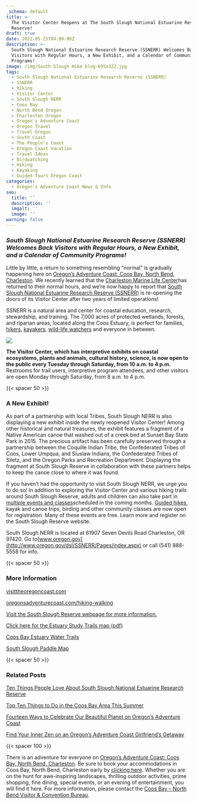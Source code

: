 ```yaml
---
_schema: default
title: >-
  The Visitor Center Reopens at The South Slough National Estuarine Research
  Reserve! 
draft: true
date: 2022-05-25T04:00:00Z
description: >-
  South Slough National Estuarine Research Reserve (SSNERR) Welcomes Back
  Visitors with Regular Hours, a New Exhibit, and a Calendar of Community
  Programs!
image: /img/South Slough Hike blog-695x322.jpg
tags:
  - South Slough National Estuarine Research Reserve (SSNERR)
  - SSNERR
  - hiking
  - Visitor Center
  - South Slough NERR
  - Coos Bay
  - North Bend Oregon
  - Charleston Oregon
  - Oregon's Adventure Coast
  - Oregon Travel
  - Travel Oregon
  - South Coast
  - The People's Coast
  - Oregon Coast Vacation
  - Travel Ideas
  - Birdwatching
  - Hiking
  - Kayaking
  - Guided Tours Oregon Coast
categories:
  - Oregon's Adventure Coast News & Info
seo:
  title: ''
  description: ''
  imgalt: ''
  image: ''
warning: false
---
```

### *South Slough National Estuarine Research Reserve (SSNERR) Welcomes Back Visitors with Regular Hours, a New Exhibit, and a Calendar of Community Programs!*

Little by little, a return to something resembling “normal” is gradually happening here on [Oregon’s Adventure Coast: Coos Bay, North Bend, Charleston](https://www.oregonsadventurecoast.com/our-area/). We recently learned that the [Charleston Marine Life Center](https://cmlc.uoregon.edu/)has returned to their normal hours, and we’re now happy to report that [South Slough National Estuarine Research Reserve (SSNERR)](https://www.oregon.gov/DSL/SS/Pages/About.aspx) is re-opening the doors of its Visitor Center after two years of limited operations!

SSNERR is a natural area and center for coastal education, research, stewardship, and training. The 7,000 acres of protected wetlands, forests, and riparian areas, located along the Coos Estuary, is perfect for families, [hikers](https://www.oregon.gov/dsl/SS/Documents/south_slough_brochure_0415.pdf), [kayakers](https://www.oregon.gov/dsl/SS/Documents/Paddling%20South%20Slough.pdf), [wild-life watchers](https://www.oregonsadventurecoast.com/blog/flock-to-oregon-s-adventure-coast-for-premier-bird-watching/) and everyone in between.

![](/img/south-slough-nerr-blog-695x322-jpg.png)

**The Visitor Center, which has interpretive exhibits on coastal ecosystems, plants and animals, cultural history, science, is now open to the public every Tuesday through Saturday, from 10 a.m. to 4 p.m.** Restrooms for trail users, interpretive program attendees, and other visitors are open Monday through Saturday, from 8 a.m. to 4 p.m.

{{< spacer 50 >}}

### **A New Exhibit!**

As part of a partnership with local Tribes, South Slough NERR is also displaying a new exhibit inside the newly reopened Visitor Center! Among other historical and natural treasures, the exhibit features a fragment of a Native American canoe that washed out of a creek bed at Sunset Bay State Park in 2015. The precious artifact has been carefully preserved through a partnership between the Coquille Indian Tribe, the Confederated Tribes of Coos, Lower Umpqua, and Siuslaw Indians, the Confederated Tribes of Siletz, and the Oregon Parks and Recreation Department. Displaying the fragment at South Slough Reserve in collaboration with these partners helps to keep the canoe close to where it was found.

If you haven’t had the opportunity to visit South Slough NERR, we urge you to do so! In addition to exploring the Visitor Center and various hiking trails around South Slough Reserve, adults and children can also take part in [multiple events and classes](https://www.oregon.gov/dsl/SS/Pages/CommunityClassReg.aspx)scheduled in the coming months. [Guided hikes](https://www.oregon.gov/dsl/SS/Documents/south_slough_brochure_0415.pdf), kayak and canoe trips, birding and other community classes are now open for registration. Many of these events are free. Learn more and register on the South Slough Reserve website.

South Slough NERR is located at 61907 Seven Devils Road Charleston, OR 97420. Go to[www.oregon.gov](http://www.oregon.gov/dsl/SSNERR/Pages/index.aspx) or call (541) 888-5558 for info.

{{< spacer 50 >}}

### **More Information**

[visittheoregoncoast.com](https://visittheoregoncoast.com/cities/coos-bay/activities/south-slough-national-estuarine-research-reserve/)

[oregonsadventurecoast.com/hiking-walking](https://www.oregonsadventurecoast.com/hiking-walking/)

[Visit the South Slough Reserve webpage for more information.](https://www.oregon.gov/DSL/SS/Pages/About.aspx)

[Click here for the Estuary Study Trails map (pdf)](https://www.oregon.gov/dsl/SS/Documents/south_slough_brochure_0415.pdf)

[Coos Bay Estuary Water Trails](https://www.oregon.gov/dsl/SS/documents/CoosBayEstuary_waterTrails_brochure.pdf)

[South Slough Paddle Map](https://www.oregon.gov/dsl/SS/Documents/PaddleMap_NorthSouth.pdf)

{{< spacer 50 >}}

### **Related Posts**

[Ten Things People Love About South Slough National Estuarine Research Reserve](https://www.oregonsadventurecoast.com/blog/ten-things-people-love-about-slough-national-estuarine-research-reserve/)

[Top Ten Things to Do in the Coos Bay Area This Summer](https://www.oregonsadventurecoast.com/blog/top-ten-things-to-do-in-the-coos-bay-area-this-summer/)

[Fourteen Ways to Celebrate Our Beautiful Planet on Oregon’s Adventure Coast](https://www.oregonsadventurecoast.com/blog/fourteen-ways-to-celebrate-our-beautiful-planet-on-oregon-s-adventure-coast/)

[Find Your Inner Zen on an Oregon’s Adventure Coast Girlfriend’s Getaway](https://www.oregonsadventurecoast.com/blog/find-your-inner-zen-on-an-oregon-s-adventure-coast-girlfriend-s-getaway/)

{{< spacer 100 >}}

There is an adventure for everyone on [Oregon’s Adventure Coast: Coos Bay, North Bend, Charleston](https://oregonsadventurecoast.netlify.com/adventures/). Be sure to book your accommodations in Coos Bay, North Bend, Charleston early by [clicking here](https://www.oregonsadventurecoast.com/lodging/?utm_source=events-march-2022&amp;utm_medium=mailchimp&amp;utm_campaign=+cbnb-newsletter). Whether you are on the hunt for awe-inspiring landscapes, thrilling outdoor activities, prime shopping, fine dining, special events, or an evening of entertainment, you will find it here. For more information, please contact the [Coos Bay – North Bend Visitor & Convention Bureau](https://oregonsadventurecoast.netlify.com/contact/).